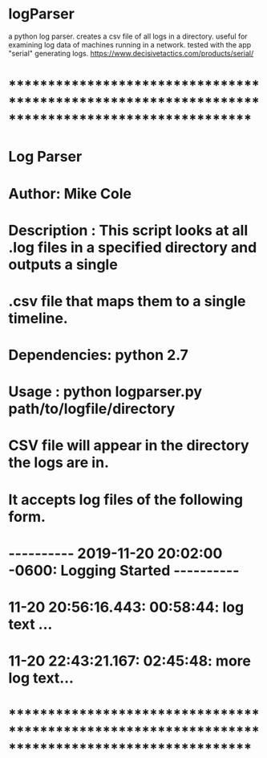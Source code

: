 # logParser
a python log parser. creates a csv file of all logs in a directory. useful for examining log data of machines running in a network. tested with the app "serial" generating logs. https://www.decisivetactics.com/products/serial/

# ***********************************************************************************************
# Log Parser
# Author: Mike Cole
# Description : This script looks at all .log files in a specified directory and outputs a single
#               .csv file that maps them to a single timeline. 
# 
# Dependencies: python 2.7
# Usage : python logparser.py path/to/logfile/directory
# CSV file will appear in the directory the logs are in.
# 
# It accepts log files of the following form.
#
# ---------- 2019-11-20 20:02:00 -0600: Logging Started ----------
#
# 11-20 20:56:16.443: 00:58:44: log text ...
# 11-20 22:43:21.167: 02:45:48: more log text...
#
# ***********************************************************************************************
